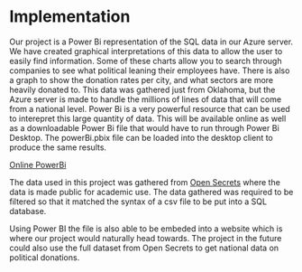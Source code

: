 # Implementation

Our project is a Power Bi representation of the SQL data in our Azure server. We have created graphical interpretations of this
data to allow the user to easily find information. Some of these charts allow you to search through companies to see what political 
leaning their employees have. There is also a graph to show the donation rates per city, and what sectors are more heavily donated
to. This data was gathered just from Oklahoma, but the Azure server is made to handle the millions of lines of data that will come from a national level. Power Bi is a very powerful resource that can be used to interepret this large quantity of data. This will be available online as well as a downloadable Power Bi file that would have to run through Power Bi Desktop. The powerBi.pbix file can be loaded into the desktop client to produce the same results.

[Online PowerBi](https://app.powerbi.com/reportEmbed?reportId=e4ea2d21-0aa1-40ec-a1c4-e5c9e7fc81be&groupId=22e35222-29d2-487d-9734-358f4c2ed5b2&autoAuth=true&ctid=9c7de09d-9034-44c1-b462-c464fece204a&config=eyJjbHVzdGVyVXJsIjoiaHR0cHM6Ly93YWJpLXVzLW5vcnRoLWNlbnRyYWwtcmVkaXJlY3QuYW5hbHlzaXMud2luZG93cy5uZXQvIn0%3D)

The data used in this project was gathered from [Open Secrets](https://www.opensecrets.org/) where the data is made public for academic use. The data gathered was required to be filtered so that it matched the syntax of a csv file to be put into a SQL database. 

Using Power BI the file is also able to be embeded into a website which is where our project would naturally head towards. The project in the future could also use the full dataset from Open Secrets to get national data on political donations.
